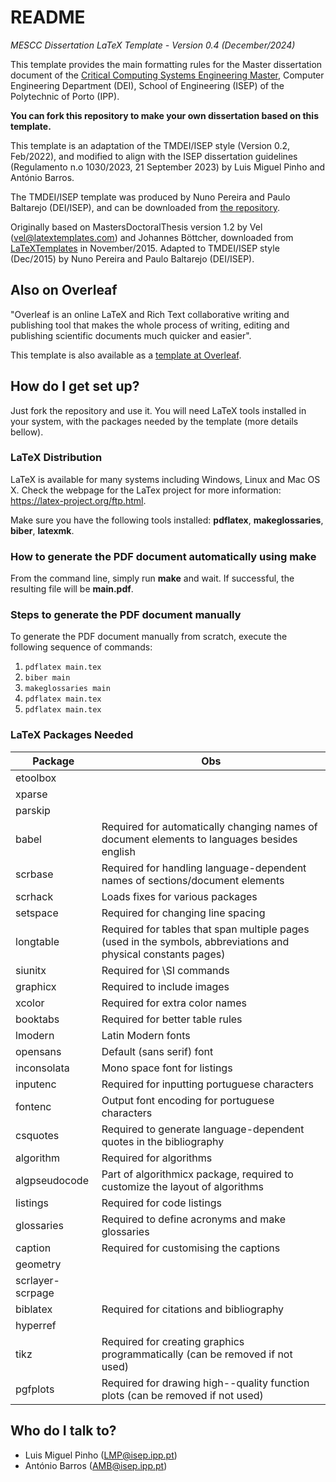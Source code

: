 # README #

*MESCC Dissertation  LaTeX Template - Version 0.4 (December/2024)*

This template provides the main formatting rules for the Master dissertation document of the [Critical Computing Systems Engineering Master](https://www.isep.ipp.pt/mescc/), Computer Engineering Department (DEI), School of Engineering (ISEP) of the Polytechnic of Porto (IPP).

**You can fork this repository to make your own dissertation based on this template.**

This template is an adaptation of the TMDEI/ISEP style (Version 0.2, Feb/2022), and modified to align with the ISEP dissertation guidelines (Regulamento n.o 1030/2023, 21 September 2023) by Luis Miguel Pinho and António Barros. 

The TMDEI/ISEP template was produced by Nuno Pereira and Paulo Baltarejo (DEI/ISEP), and can be downloaded from [the repository](https://github.com/MEI-ISEP/tmdei-dissertation-template).

Originally based on MastersDoctoralThesis version 1.2 by Vel (vel@latextemplates.com) and Johannes Böttcher, downloaded from [LaTeXTemplates](http://www.LaTeXTemplates.com) in November/2015. Adapted to TMDEI/ISEP style (Dec/2015) by Nuno Pereira and Paulo Baltarejo (DEI/ISEP).

## Also on Overleaf ##

"Overleaf is an online LaTeX and Rich Text collaborative writing and publishing tool that makes the whole process of writing, editing and publishing scientific documents much quicker and easier".

This template is also available as a [template at Overleaf](https://www.overleaf.com/read/rwxfxtzjznck).

## How do I get set up? ##

Just fork the repository and use it. You will need LaTeX tools installed in your system, with the packages needed by the template (more details bellow).

### LaTeX Distribution

LaTeX is available for many systems including Windows, Linux and Mac OS X. Check the webpage for the LaTex project for more information: <https://latex-project.org/ftp.html>.

Make sure you have the following tools installed: **pdflatex**, **makeglossaries**, **biber**, **latexmk**.

### How to generate the PDF document automatically using make

From the command line, simply run **make** and wait. If successful, the resulting file will be **main.pdf**.

### Steps to generate the PDF document manually

To generate the PDF document manually from scratch, execute the following sequence of commands:

1. `pdflatex main.tex`  
2. `biber main`  
3. `makeglossaries main`  
4. `pdflatex main.tex`  
5. `pdflatex main.tex`  



### LaTeX Packages Needed

| Package | Obs |
|---------|-----|
|etoolbox| |
|xparse| |
|parskip| |
|babel|Required for automatically changing names of document elements to languages besides english|
|scrbase|Required for handling language-dependent names of sections/document elements|
|scrhack|Loads fixes for various packages|
|setspace|Required for changing line spacing|
|longtable|Required for tables that span multiple pages (used in the symbols, abbreviations and physical constants pages)|
|siunitx|Required for \SI commands|
|graphicx|Required to include images|
|xcolor|Required for extra color names|
|booktabs|Required for better table rules|
|lmodern|Latin Modern fonts|
|opensans|Default (sans serif) font|
|inconsolata|Mono space font for listings|
|inputenc|Required for inputting portuguese characters|
|fontenc|Output font encoding for portuguese characters|
|csquotes|Required to generate language-dependent quotes in the bibliography|
|algorithm|Required for algorithms|
|algpseudocode|Part of algorithmicx package, required to customize the layout of algorithms|
|listings|Required for code listings|
|glossaries|Required to define acronyms and make glossaries|
|caption|Required for customising the captions|
|geometry| |
|scrlayer-scrpage| |
|biblatex|Required for citations and bibliography|
|hyperref| |
|tikz|Required for creating graphics programmatically (can be removed if not used)|
|pgfplots|Required for drawing high--quality function plots (can be removed if not used)|

## Who do I talk to? ##

* Luis Miguel Pinho (LMP@isep.ipp.pt)
* António Barros (AMB@isep.ipp.pt)
